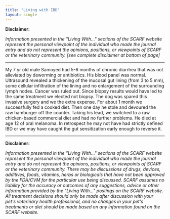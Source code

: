 ```yaml
---
title: "Living with IBD"
layout: single
---
```


**Disclaimer:**

_Information presented in the "Living With..." sections of the SCARF website represent the personal viewpoint of the individual who made the journal entry and do not represent the opinions, positions, or viewpoints of SCARF or the veterinary community. [see complete disclaimer at bottom of page]_

---

My 7 yr old male Samoyed had 5-6 months of chronic diarrhea that was not alleviated by deworming or antibiotics. His blood panel was normal. Ultrasound revealed a thickening of the mucosal gut lining (from 3 to 5 mm), some cellular infiltration of the lining and no enlargement of the surrounding lymph nodes. Cancer was ruled out. Since biopsy results would have led to the same treatment we elected not biopsy. The dog was spared this invasive surgery and we the extra expense. For about 1 month we successfully fed a cooked diet. Then one day he stole and devoured the raw hamburger off the counter. Taking his lead, we switched to a raw chicken-based commercial diet and had no further problems. He died at age 12 of oral melanoma. In retrospect he may not have had strictly defined IBD or we may have caught the gut sensitization early enough to reverse it.

---

**Disclaimer:**

_Information presented in the "Living With..." sections of the SCARF website represent the personal viewpoint of the individual who made the journal entry and do not represent the opinions, positions, or viewpoints of SCARF or the veterinary community. There may be discussions of drugs, devices, additives, foods, vitamins, herbs or biologicals that have not been approved by the FDA/CVM for the particular use being discussed. SCARF assumes no liability for the accuracy or outcomes of any suggestions, advice or other information provided by the "Living With..." postings on the SCARF website. All treatment decisions should only be made after discussion with your pet's veterinary health professional, and no changes in your pet's treatments or diet should be made based on any information found on the SCARF website._
